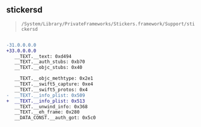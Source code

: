 ## stickersd

> `/System/Library/PrivateFrameworks/Stickers.framework/Support/stickersd`

```diff

-31.0.0.0.0
+33.0.0.0.0
   __TEXT.__text: 0xd494
   __TEXT.__auth_stubs: 0xb70
   __TEXT.__objc_stubs: 0x40

   __TEXT.__objc_methtype: 0x2e1
   __TEXT.__swift5_capture: 0xe4
   __TEXT.__swift5_protos: 0x4
-  __TEXT.__info_plist: 0x509
+  __TEXT.__info_plist: 0x513
   __TEXT.__unwind_info: 0x368
   __TEXT.__eh_frame: 0x280
   __DATA_CONST.__auth_got: 0x5c0

```
